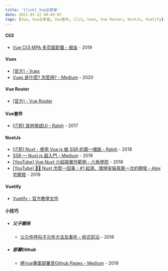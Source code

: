 ```yaml
---
title: '[link]_Vue全家餐'
date: 2021-03-22 00:45:07
tags: [Vue, Vue全家餐, Vue套件, Cli3, Vuex, Vue Router, NuxtJs, Vuetify]
---
```


#### Cli3
  - [Vue Cli3 MPA 多页面配置 - 掘金](https://juejin.cn/post/6844903919911436296) - 2019

<!-- more -->

#### Vuex
  - [[官方] - Vuex](https://vuex.vuejs.org/zh/)
  - [Vuex 是什麼? 怎麼用? - Medium](https://medium.com/itsems-frontend/vue-vuex1-state-mutations-364163b3acac) - 2020

#### Vue Router
  - [[官方] - Vue Router](https://router.vuejs.org/zh/)

#### Vue套件
  - [[iT邦] 其他現成UI - Ralph](https://ithelp.ithome.com.tw/articles/10188743) - 2017

#### NuxtJs
  - [[iT邦] Nuxt - 使用 Vue.js 做 SSR 的第一哩路 - Ralph](https://ithelp.ithome.com.tw/users/20103424/ironman/1961) - 2018
  - [SSR — Nuxt.js 超入門 - Medium](https://medium.com/@jackercleaninglab/ssr-nuxt-js-%E8%B6%85%E5%85%A5%E9%96%80-84a0823b45ed) - 2019
  - [[YouTube] Vue Nuxt 介紹與實作範例 - 六角學院](https://www.youtube.com/watch?v=szrRDJBFmvQ&feature=youtu.be) - 2018
  - [[YouTube] 👨‍💻 Nuxt 怎麼一回事｜#1 起源、環境安裝與第一次的開發 - Alex 宅開發](https://www.youtube.com/watch?v=wgW1o4Nswqs&feature=youtu.be) - 2019

#### Vuetify
  - [Vuetify - 官方教學文件](https://vuetifyjs.com/zh-Hans/introduction/why-vuetify/)

#### 小技巧
  - ##### 父子關係
    - [父元件呼叫子元件方法及事件 - 程式前沿](https://codertw.com/%E5%89%8D%E7%AB%AF%E9%96%8B%E7%99%BC/204272/) - 2018
  - ##### 部署Github
    - [將Vue專案部署至Github Pages - Medium](https://dean34520.medium.com/vue%E7%B3%BB%E5%88%97%E6%96%87-%E5%B0%87vue%E6%AA%94%E6%A1%88%E9%83%A8%E7%BD%B2%E8%87%B3github-334951cadede) - 2019